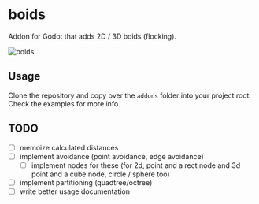 # boids

Addon for Godot that adds 2D / 3D boids (flocking).

![boids](./resources/boids.gif)

## Usage

Clone the repository and copy over the `addons` folder into your project root.
Check the examples for more info.

## TODO

- [ ] memoize calculated distances
- [ ] implement avoidance (point avoidance, edge avoidance)
	- [ ] implement nodes for these (for 2d, point and a rect node and 3d point and a cube node, circle / sphere too)
- [ ] implement partitioning (quadtree/octree)
- [ ] write better usage documentation
